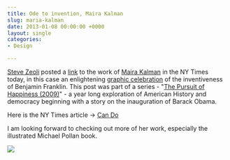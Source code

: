 ```yaml
---
title: Ode to invention, Maira Kalman
slug: maria-kalman
date: 2013-01-08 00:00:00 +0000
layout: single
categories: 
- Design

---
```

[Steve Zeoli][wordpress] posted a [link][blogs] to the work of [Maira Kalman][mairakalman] in the NY Times today, in this case an enlightening [graphic celebration][blogs] of the inventiveness of Benjamin Franklin. This post was part of a series - "[The Pursuit of Happiness (2009)][mairakalman 2]" - a year long exploration of American History and democracy beginning with a story on the inauguration of Barack Obama.

Here is the NY Times article -\> [Can Do][blogs]

I am looking forward to checking out more of her work, especially the illustrated Michael Pollan book.

[![][williampickup]][amazon]

[amazon]: http://www.amazon.com/Food-Rules-An-Eaters-Manual/dp/0143124102/ref=sr_1_2?sr=8-2&amp;ie=UTF8&amp;keywords=food%2Brules&amp;tag=slowlane-20&amp;qid=1414444231
[blogs]: http://kalman.blogs.nytimes.com/2009/07/30/can-do/
[mairakalman]: http://www.mairakalman.com/
[mairakalman 2]: http://www.mairakalman.com/books/adult/food-rules/#1
[williampickup]: /assets/images/2014/02/frontpage-foodrules.jpg
[wordpress]: http://welcometosherwood.wordpress.com/2013/01/08/this-ode-to-invention/
